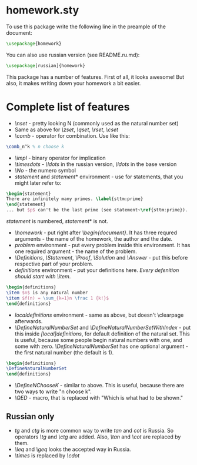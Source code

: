 # homework.sty

To use this package write the following line in the preample of the document:
```tex
\usepackage{homework}
```
You can also use russian version (see README.ru.md):
```tex
\usepackage[russian]{homework}
```
This package has a number of features. First of all, it looks awesome!
But also, it makes writing down your homework a bit easier.

# Complete list of features

* *\nset* - pretty looking N (commonly used as the natural number set)
* Same as above for *\zset*, *\qset*, *\rset*, *\cset*
* *\comb* - operator for combination. Use like this:
```tex
\comb_n^k % n choose k
```
* *\impl* - binary operator for implication
* *\timesdots* - *\ldots* in the russian version, *\ldots* in the base version
* *\No* - the numero symbol
* *statement* and *statement*\* environment - use for statements, that you might later refer to:
```tex
\begin{statement}
There are infinitely many primes. \label{sttm:prime}
\end{statement}
... but $p$ can't be the last prime (see statement~\ref{sttm:prime}).
```
*statement* is numbered, *statement*\* is not.
* *\homework* - put right after *\begin{document}*. It has three requred arguments - the name of the homework, the author and the date.
* *problem* environment - put every problem inside this environment. It has one required argument - the name of the problem.
* *\Definitions*, *\Statement*, *\Proof*, *\Solution* and *\Answer* - put this before respective part of your problem.
* *definitions* environment - put your definitions here. *Every defenition should start with \item*.
```tex
\begin{definitions}
\item $n$ is any natural number
\item $f(n) = \sum_{k=1}n \frac 1 {k!}$
\end{definitions}
```
* *localdefinitions* environment - same as above, but doesn't \clearpage afterwards.
* *\DefineNaturalNumberSet* and *\DefineNaturalNumberSetWithIndex* - put this inside *[local]definitions*, for default definition of the natural set.
This is useful, because some people begin natural numbers with one, and some with zero. *\DefineNaturalNumberSet* has one optional argument - 
the first natural number (the default is 1).
```tex
\begin{definitions}
\DefineNaturalNumberSet
\end{definitions}
```
* *\DefineNChooseK* - similar to above. This is useful, because there are two ways to write "n choose k".
* *\QED* - macro, that is replaced with "Which is what had to be shown."
## Russian only
* *tg* and *ctg* is more common way to write *tan* and *cot* is Russia. So operators *\tg* and *\ctg* are added.
Also, *\tan* and *\cot* are replaced by them.
* *\leq* and *\geq* looks the accepted way in Russia.
* *\times* is replaced by *\cdot*
